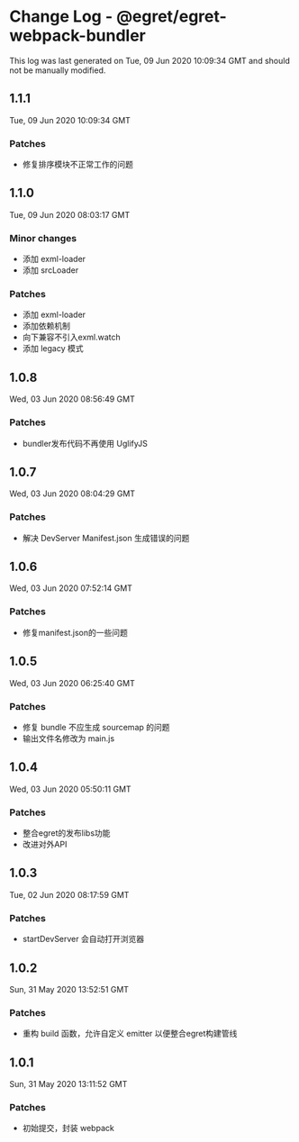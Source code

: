 # Change Log - @egret/egret-webpack-bundler

This log was last generated on Tue, 09 Jun 2020 10:09:34 GMT and should not be manually modified.

## 1.1.1
Tue, 09 Jun 2020 10:09:34 GMT

### Patches

- 修复排序模块不正常工作的问题

## 1.1.0
Tue, 09 Jun 2020 08:03:17 GMT

### Minor changes

- 添加 exml-loader
- 添加 srcLoader

### Patches

- 添加 exml-loader
- 添加依赖机制
- 向下兼容不引入exml.watch
- 添加 legacy 模式

## 1.0.8
Wed, 03 Jun 2020 08:56:49 GMT

### Patches

- bundler发布代码不再使用 UglifyJS

## 1.0.7
Wed, 03 Jun 2020 08:04:29 GMT

### Patches

- 解决 DevServer Manifest.json 生成错误的问题

## 1.0.6
Wed, 03 Jun 2020 07:52:14 GMT

### Patches

- 修复manifest.json的一些问题

## 1.0.5
Wed, 03 Jun 2020 06:25:40 GMT

### Patches

- 修复 bundle 不应生成 sourcemap 的问题
- 输出文件名修改为 main.js

## 1.0.4
Wed, 03 Jun 2020 05:50:11 GMT

### Patches

- 整合egret的发布libs功能
- 改进对外API

## 1.0.3
Tue, 02 Jun 2020 08:17:59 GMT

### Patches

- startDevServer 会自动打开浏览器

## 1.0.2
Sun, 31 May 2020 13:52:51 GMT

### Patches

- 重构 build 函数，允许自定义 emitter 以便整合egret构建管线

## 1.0.1
Sun, 31 May 2020 13:11:52 GMT

### Patches

- 初始提交，封装 webpack

